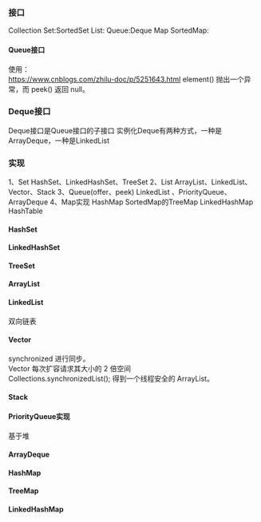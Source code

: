 ### 接口
Collection
    Set:SortedSet
    List:
    Queue:Deque
Map
    SortedMap:
#### Queue接口
使用：  
https://www.cnblogs.com/zhilu-doc/p/5251643.html
element() 抛出一个异常，而 peek() 返回 null。
### Deque接口
Deque接口是Queue接口的子接口
实例化Deque有两种方式，一种是ArrayDeque，一种是LinkedList

### 实现
1、Set
HashSet、LinkedHashSet、TreeSet
2、List
ArrayList、LinkedList、Vector、Stack
3、Queue(offer、peek)
LinkedList 、PriorityQueue、ArrayDeque
4、Map实现
HashMap
SortedMap的TreeMap
LinkedHashMap
HashTable
#### HashSet
#### LinkedHashSet
#### TreeSet
#### ArrayList
#### LinkedList
双向链表
#### Vector
synchronized 进行同步。  
Vector 每次扩容请求其大小的 2 倍空间     
Collections.synchronizedList(); 得到一个线程安全的 ArrayList。
#### Stack
#### PriorityQueue实现
基于堆
#### ArrayDeque
#### HashMap
#### TreeMap
#### LinkedHashMap

